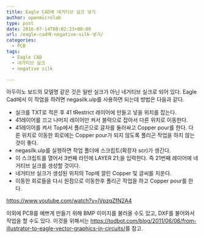 ```yaml
---
title: Eagle CAD에 네거티브 실크 넣기
author: openmicrolab
type: post
date: 2016-07-14T08:02:23+00:00
url: /eagle-cad에-negative-silk-넣기/
categories:
  - PCB
tags:
  - Eagle CAD
  - 네거티브 실크
  - negative silk

---
```

아두이노 보드의 모델명 같은 것은 일반 실크가 아닌 네거티브 실크로 되어 있다. Eagle Cad에서 이 작업을 하려면 negasilk.ulp를 사용하면 되는데 방법은 다음과 같다.

  * 실크를 TXT로 적은 후 41 tRestrict 레이어에 만들고 넣을 위치를 잡는다.
  * 41레이어를 끄고 나머지 레이어만 켜서 블럭으로 잡아서 다른 위치로 이동한다.
  * 41레이어를 켜서 Top에서 폴리곤으로 글자를 둘러싸고 Copper pour를 한다. 다른 위치로 이동한 회로에는 Copper pour가 되지 않도록 폴리곤 작업을 하지 않는 것이 좋다.
  * negasilk.ulp를 실행하면 작업 폴더에 스크립트(확장자 scr)가 생긴다.
  * 이 스크립트를 열어서 3번째 라인에 LAYER 21;을 입력한다. 즉 21번째 레이어에 네거티브 실크를 생성할 것이다.
  * 네거티브 실크가 생성된 위치의 Top에 깔린 Copper 및 글씨를 지운다.
  * 이동한 회로들을 다시 원점으로 이동한후 폴리곤 작업을 하고 Copper pour를 한다.

<https://www.youtube.com/watch?v=lVpzqZfN2A4>

이외에 PCB를 예쁘게 만들기 위해 BMP 이미지를 불러올 수도 있고, DXF를 불어와서 작업을 할 수도 있다. 이것을 위해서는 <a href="https://todbot.com/blog/2011/06/06/from-illustrator-to-eagle-vector-graphics-in-circuits/" target="_blank">https://todbot.com/blog/2011/06/06/from-illustrator-to-eagle-vector-graphics-in-circuits/</a>를 참고.

&nbsp;
